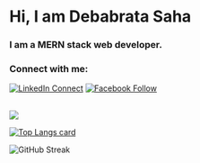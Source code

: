 # Hi, I am Debabrata Saha 
<!-- 😊 -->

### I am a MERN stack web developer. 

<!-- - 🔭 I’m currently working on ... -->
<!-- - 🌱 I’m currently learning ...
- 👯 I’m looking to collaborate on ...
- 🤔 I’m looking for help with ...
- 💬 Ask me about ...
- 📫 How to reach me: ...
- 😄 Pronouns: ...
- ⚡ Fun fact: ... -->
### Connect with me:
[![LinkedIn Connect](https://img.shields.io/badge/%20-Connect-black?color=14171A&labelColor=212121&logo=linkedin&logoColor=ffffff)](https://www.linkedin.com/in/debabrata-saha-26b2b2215/) 
[![Facebook Follow](https://img.shields.io/badge/%20-Follow-black?color=14171A&labelColor=1976d2&logo=facebook&logoColor=ffffff)](https://web.facebook.com/) 
<!-- [![Medium Follow](https://img.shields.io/badge/%20-Follow-black?color=14171A&labelColor=1976d2&logo=medium&logoColor=ffffff)](https://medium.com/)  -->

<br />

<img src="https://github-readme-stats.vercel.app/api?username=DebabrataSaha-570&&show_icons=true&title_color=ffffff&icon_color=bb2acf&text_color=daf7dc&bg_color=151515"/>

[![Top Langs card](https://github-readme-stats.vercel.app/api/top-langs/?username=DebabrataSaha-570&card_width=550&show_icons=true&theme=radical)](https://github.com/DebabrataSaha-570)

![GitHub Streak](http://github-readme-streak-stats.herokuapp.com?user=DebabrataSaha-570&theme=highcontrast)




